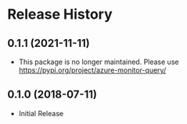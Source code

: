 # Release History

## 0.1.1 (2021-11-11)

* This package is no longer maintained. Please use https://pypi.org/project/azure-monitor-query/

## 0.1.0 (2018-07-11)

* Initial Release

